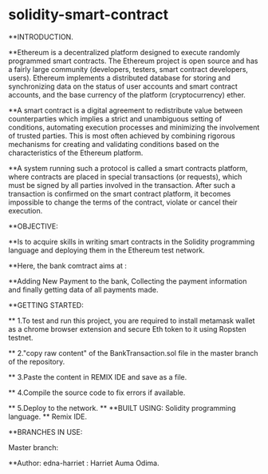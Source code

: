 # solidity-smart-contract

**INTRODUCTION. 

**Ethereum is a decentralized platform designed to execute randomly programmed smart contracts. The Ethereum project is open source and has a fairly large community (developers, testers, smart contract developers, users). Ethereum implements a distributed database for storing and synchronizing data on the status of user accounts and smart contract accounts, and the base currency of the platform (cryptocurrency) ether. 

**A smart contract is a digital agreement to redistribute value between counterparties which implies a strict and unambiguous setting of conditions, automating execution processes and minimizing the involvement of trusted parties. This is most often achieved by combining rigorous mechanisms for creating and validating conditions based on the characteristics of the Ethereum platform.

**A system running such a protocol is called a smart contracts platform, where contracts are placed in special transactions (or requests), which must be signed by all parties involved in the transaction. After such a transaction is confirmed on the smart contract platform, it becomes impossible to change the terms of the contract, violate or cancel their execution.

**OBJECTIVE:

**Is to acquire skills in writing smart contracts in the Solidity programming language and deploying them in the Ethereum test network.

**Here, the bank comtract aims at :

**Adding New Payment to the bank, Collecting the payment information and finally getting data of all payments made.

**GETTING STARTED:

** 1.To test and run this project, you are required to install metamask wallet as a chrome browser extension and secure Eth token to it using Ropsten testnet.

** 2."copy raw content" of the BankTransaction.sol file in the master branch of the repository.

** 3.Paste the content in REMIX IDE and save as a file.

** 4.Compile the source code to fix errors if available.

** 5.Deploy to the network.
**
**BUILT USING: Solidity programming language. ** Remix IDE.

**BRANCHES IN USE:

Master branch:

**Author: edna-harriet : Harriet Auma Odima.
